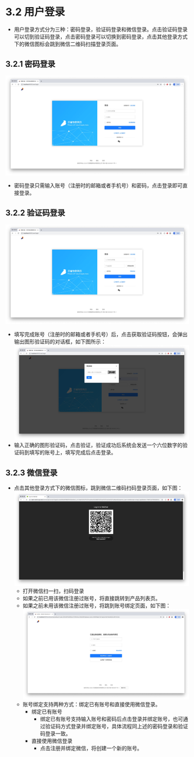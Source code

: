 # 3.2 用户登录
* 用户登录方式分为三种：密码登录，验证码登录和微信登录。点击验证码登录可以切到验证码登录，点击密码登录可以切换到密码登录，点击其他登录方式下的微信图标会跳到微信二维码扫描登录页面。

## 3.2.1 密码登录
![avatar](../.vuepress/public/images/passLogin.jpg)
* 密码登录只需输入账号（注册时的邮箱或者手机号）和密码，点击登录即可直接登录。

## 3.2.2 验证码登录
![avatar](../.vuepress/public/images/captchaLogin.jpg)
* 填写完成账号（注册时的邮箱或者手机号）后，点击获取验证码按钮，会弹出输出图形验证码的对话框，如下图所示：
![avatar](../.vuepress/public/images/logincaptcha.jpg)
* 输入正确的图形验证码，点击验证，验证成功后系统会发送一个六位数字的验证码到填写的账号上，填写完成后点击登录。

## 3.2.3 微信登录
* 点击其他登录方式下的微信图标，跳到微信二维码扫码登录页面，如下图：
![avatar](../.vuepress/public/images/wechatScan.jpg)
    * 打开微信扫一扫，扫码登录
    * 如果之前已用该微信注册过账号，将直接跳转到产品列表页。
    * 如果之前未用该微信注册过账号，将跳到账号绑定页面，如下图：
        ![avatar](../.vuepress/public/images/wechatLogin.jpg)
    * 账号绑定支持两种方式：绑定已有账号和直接使用微信登录。
        * 绑定已有账号
            * 绑定已有账号支持输入账号和密码后点击登录并绑定账号，也可通过验证码方式登录并绑定账号，具体流程同上述的密码登录和验证码登录一致。
        * 直接使用微信登录
            * 点击注册并绑定微信，将创建一个新的账号。
